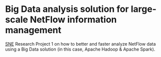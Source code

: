 # Big Data analysis solution for large-scale NetFlow information management

[SNE](https://www.os3.nl) Research Project 1 on how to better and faster analyze NetFlow data using a Big Data solution (in this case, Apache Hadoop &amp; Apache Spark).
